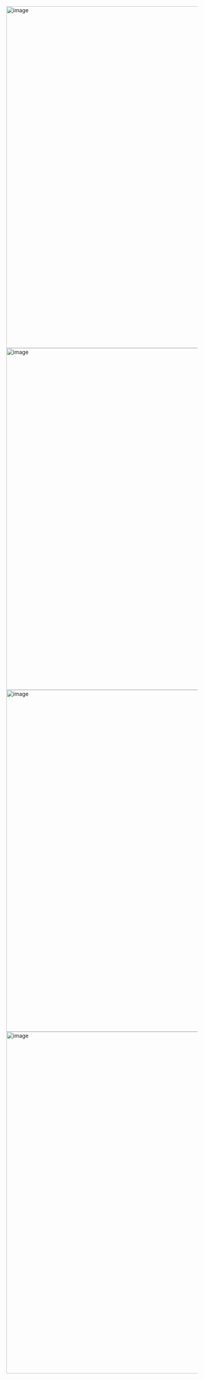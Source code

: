 <img width="1440" height="900" alt="image" src="https://github.com/user-attachments/assets/b8b421de-343f-4fe6-92c8-d8444ad3177a" />
<img width="1440" height="900" alt="image" src="https://github.com/user-attachments/assets/5988fe30-4ece-4fc5-b460-cda30de45866" />
<img width="1440" height="900" alt="image" src="https://github.com/user-attachments/assets/a921c613-f009-4999-af88-b1a56011d789" />
<img width="1440" height="900" alt="image" src="https://github.com/user-attachments/assets/d5748ebf-6d3c-4ba8-bc56-b9314c843067" />
